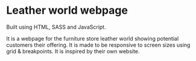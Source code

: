# Leather world webpage

Built using HTML, SASS and JavaScript.

It is a webpage for the furniture store leather world showing potential customers their offering. It is made to be responsive to screen sizes using grid & breakpoints. It is inspired by their own website.
